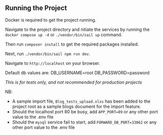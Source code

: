
## Running the Project

Docker is required to get the project running.

Navigate to the project directory and nitiate the services by running the `docker compose up -d` or `./vendor/bin/sail up` command.

Then run `composer install` to get the required packages installed.

Next, run `./vendor/bin/sail npm run dev`.

Navigate to `http://localhost` on your browser.

Default db values are:
DB_USERNAME=root
DB_PASSWORD=password

*This is for tests only, and not recommended for production projects*

NB: 
- A sample import file, `Blog_tests_upload.xlxs` has been added to the project root as a sample blogs document for the import feature.
- Should the localhost port 80 be busy, add `APP_PORT=89` or any other port value to the .env file
- Should the `mysql` service fail to start, add `FORWARD_DB_PORT=33062` or any other port value to the .env file